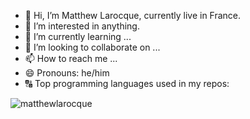 - 👋 Hi, I’m Matthew Larocque, currently live in France.
- 👀 I’m interested in anything.
- 🌱 I’m currently learning ...
- 💞️ I’m looking to collaborate on ...
- 📫 How to reach me ...
- 😄 Pronouns: he/him
- 🔠 Top programming languages used in my repos:
<p><img align="center" src="https://github-readme-stats.vercel.app/api/top-langs?username=matthewlarocque&show_icons=true&locale=en&layout=compact" alt="matthewlarocque" /></p>
